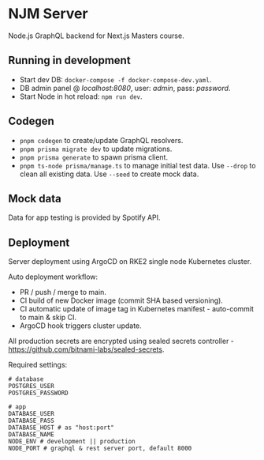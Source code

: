 # NJM Server

Node.js GraphQL backend for Next.js Masters course.

## Running in development

- Start dev DB: `docker-compose -f docker-compose-dev.yaml`.
- DB admin panel @ _localhost:8080_, user: _admin_, pass: _password_.
- Start Node in hot reload: `npm run dev`.

## Codegen

- `pnpm codegen` to create/update GraphQL resolvers.
- `pnpm prisma migrate dev` to update migrations.
- `pnpm prisma generate` to spawn prisma client.
- `pnpm ts-node prisma/manage.ts` to manage initial test data. Use `--drop` to clean all existing data.
Use `--seed` to create mock data.

## Mock data

Data for app testing is provided by Spotify API.

## Deployment

Server deployment using ArgoCD on RKE2 single node Kubernetes cluster.  

Auto deployment workflow:

- PR / push / merge to main.
- CI build of new Docker image (commit SHA based versioning).
- CI automatic update of image tag in Kubernetes manifest - auto-commit to main & skip CI.
- ArgoCD hook triggers cluster update.

All production secrets are encrypted using sealed secrets controller - <https://github.com/bitnami-labs/sealed-secrets>.

Required settings:

```shell
# database
POSTGRES_USER
POSTGRES_PASSWORD

# app
DATABASE_USER
DATABASE_PASS
DATABASE_HOST # as "host:port"
DATABASE_NAME
NODE_ENV # development || production
NODE_PORT # graphql & rest server port, default 8000
```
